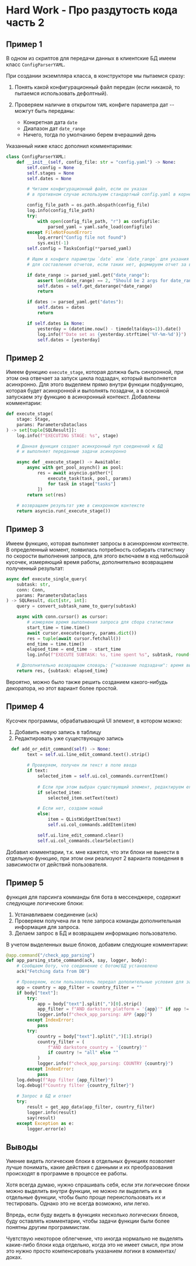 # Hard Work - Про раздутость кода часть 2

## Пример 1

В одном из скриптов для передачи данных в клиентские БД имеем класс `ConfigParserYAML`.

При создании экземпляра класса, в конструкторе мы пытаемся сразу:

1. Понять какой конфигурационный файл передан (если никакой, то пытаемся использовать дефолтный).
2. Проверяем наличие в открытом `YAML` конфиге параметра дат -- можгут быть переданы:

    - Конкретная дата `date`
    - Диапазон дат `date_range`
    - Ничего, тогда по умолчанию берем вчерашний день

Указанный ниже класс дополнил комментариями:

```python
class ConfigParserYAML:
    def __init__(self, config_file: str = "config.yaml") -> None:
        self.config = None
        self.stages = None
        self.dates = None

        # Читаем конфигурационный файл, если он указан
        # в противном случае используем стандартный config.yaml в корне проекта

        config_file_path = os.path.abspath(config_file)
        log.info(config_file_path)
        try:
            with open(config_file_path, "r") as configfile:
                parsed_yaml = yaml.safe_load(configfile)
        except FileNotFoundError:
            log.error("Config file not found")
            sys.exit(-1)
        self.config = TasksConfig(**parsed_yaml)

        # Ищем в конфиге параметры `date` или `date_range` для укзания даты/дат
        # для составления отчетов, если таких нет, формируем отчет за вчера

        if date_range := parsed_yaml.get("date_range"):
            assert len(date_range) == 2, "Should be 2 args for date_range"
            self.dates = self.get_daterange(*date_range)
            return

        if dates := parsed_yaml.get("dates"):
            self.dates = dates
            return

        if self.dates is None:
            yesterday = (datetime.now() - timedelta(days=1)).date()
            log.info(f"Date set as {yesterday.strftime('%Y-%m-%d')}")
            self.dates = [yesterday]

```

## Пример 2

Имеем функцию `execute_stage`, которая должна быть синхронной, при этом она отвечает за запуск цикла подзадач, который выполняется асинхронно. Для этого выделяем прямо внутри функции подфункцию, которая будет асинхронной и выполнять позадачи, а в основной запускаем эту функцию в асинхронный контекст.
Добавлены комментарии:

```python
def execute_stage(
    stage: Stage,
    params: ParametersDataclass
) -> set[tuple[SQLResult]]:
    log.info(f"EXECUTING STAGE: %s", stage)

    # Данная функция создает асинхронный пул соединений к БД
    # и выполняет переданные задачи асинхронно

    async def _execute_stage() -> Awaitable:
        async with get_pool_asynch() as pool:
            res = await asyncio.gather(*[
                execute_task(task, pool, params)
                for task in stage["tasks"]
            ])
        return set(res)
    
    # возвращаем результат уже в синхронном контексте
    return asyncio.run(_execute_stage())
```

## Пример 3

Имеем функцию, которая выполняет запросы в асинхронном контексте.
В определенный момент, появилась потребность собирать статистику по скорости выполнения запросв, для этого включаем в код небольшой кусочек, измеряющий время работы, дополнительно возвращаем полученный результат:

```python
async def execute_single_query(
    subtask: str,
    conn: Conn,
    params: ParametersDataclass
) -> SQLResult, dict[str, int]:
    query = convert_subtask_name_to_query(subtask)

    async with conn.cursor() as cursor:
        # измеряем время выполнения запроса для сбора статистики
        start_time = time.time()
        await cursor.execute(query, params.dict())
        res = tuple(await cursor.fetchall())
        end_time = time.time()
        elapsed_time = end_time - start_time
        log.info(f"EXECUTE SUBTASK: %s, time spent %s", subtask, round(elapsed_time, 2))

    # Дополнительно возвращаем словарь: {"название подзадачи": время выполнения}
    return res, {subtask: elapsed_time}
```

Вероятно, можно было также решить созданием какого-нибудь декоратора, но этот вариант более простой.

## Пример 4

Кусочек программы, обрабатывающий UI элемент, в котором можно:

1. Добавить новую запись в таблицу
2. Редактировать уже существующую запись

```python
  def add_or_edit_command(self) -> None:
        text = self.ui.line_edit_command.text().strip()
        
        # Проверяем, получен ли текст в поле ввода
        if text:
            selected_item = self.ui.col_commands.currentItem()
            
            # Если при этом выбран существующий элемент, редактируем его
            if selected_item:
                selected_item.setText(text)

            # Если нет, создаем новый
            else:
                item = QListWidgetItem(text)
                self.ui.col_commands.addItem(item)

            self.ui.line_edit_command.clear()
            self.ui.col_commands.clearSelection()
```

Добавил комментарии, т.к. мне кажется, что эти блоки не вынести в отдельную функцию, при этом они реализуют 2 варианта поведения в зависимости от действий пользователя.

## Пример 5

функция для парсинга комманды бля бота в мессенджере, содержит следующие логические блоки:

1. Устанавливаем соединение (`ack`)
2. Проверяем получена ли в теле запроса команды дополнительная информация для запроса.
3. Делаем запрос в БД и возвращаем информацию пользователю.

В учетом выделенных выше блоков, добавим следующие комментарии:

```python
@app.command("/check_app_parsing")
def app_parsing_state_command(ack, say, logger, body):
    # Сообщаем боту, что соединение с ботом/БД установлено
    ack("Fetching data from DB")

    # Проверяем, если пользователь передал дополительные условия для запроса
    app = country = app_filter = country_filter = ""
    if body["text"]:
        try:
            app = body["text"].split(",")[0].strip()
            app_filter = f"AND darkstore_platform = '{app}'" if app != "all" else ""
            logger.info(f"check_app_parsing: APP {app}")
        except IndexError:
            pass
        try:
            country = body["text"].split(",")[1].strip()
            country_filter = (
                f"AND darkstore_country = '{country}'" 
                if country != "all" else ""
            )
            logger.info(f"check_app_parsing: COUNTRY {country}")
        except IndexError:
            pass
    log.debug(f"App filter {app_filter}")
    log.debug(f"Country filter {country_filter}")
    
    # Запрос в БД и ответ
    try:
        result = get_app_data(app_filter, country_filter)
        logger.info(result)
        say(result)
    except Exception as e:
        logger.error(e)
```

## Выводы

Умение видеть логические блоки в отдельных функциях позволяет лучше понимать, какие действия с данными и их преобразования происходят в программе в процессе ее работы.

Хотя всегда думаю, нужно спрашивать себя, если эти логические блоки можно выделить внутри функции, не можно ли выделить их в отдельные функции, чтобы было проще переиспользовать их и тестировать. Однако это не всегда возможно, или легко.

Впредь, если буду видеть в функциях несколько логических блоков, буду оставлять комментарии, чтобы задачи функции были более понятны другим программистам.

Чувтствую некоторое облегчение, что иногда нормально не выделять какие-либо блоки кода отдельно, когда это не имеет смысл, при этом это нужно просто компенсировать указанием логики в комментах/доках.
